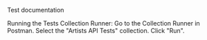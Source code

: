 Test documentation


Running the Tests
Collection Runner:
Go to the Collection Runner in Postman.
Select the "Artists API Tests" collection.
Click "Run".
